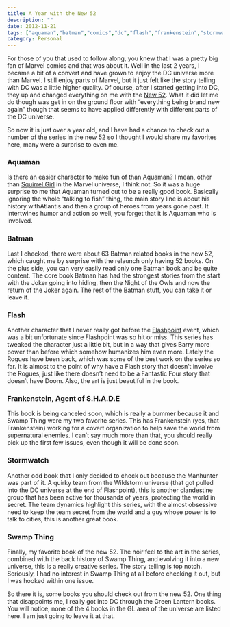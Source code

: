 ```yaml
---
title: A Year with the New 52
description: ""
date: 2012-11-21
tags: ["aquaman","batman","comics","dc","flash","frankenstein","stormwatch","swamp thing"]
category: Personal
---
```



<p>For those of you that used to follow along, you knew that I was a pretty big fan of Marvel comics and that was about it. Well in the last 2 years, I became a bit of a convert and have grown to enjoy the DC universe more than Marvel. I still enjoy parts of Marvel, but it just felt like the story telling with DC was a little higher quality. Of course, after I started getting into DC, they up and changed everything on me with the <a href="https://web.archive.org/web/20131211165834/http://en.wikipedia.org/wiki/The_New_52">New 52</a>. What it did let me do though was get in on the ground floor with “everything being brand new again” though that seems to have applied differently with different parts of the DC universe.</p>

<p>So now it is just over a year old, and I have had a chance to check out a number of the series in the new 52 so I thought I would share my favorites here, many were a surprise to even me.</p>

<h3>Aquaman</h3>

<p>Is there an easier character to make fun of than Aquaman? I mean, other than <a href="https://web.archive.org/web/20131211165834/http://en.wikipedia.org/wiki/Squirrel_Girl">Squirrel Girl</a> in the Marvel universe, I think not. So it was a huge surprise to me that Aquaman turned out to be a really good book. Basically ignoring the whole “talking to fish” thing, the main story line is about his history withAtlantis and then a group of heroes from years gone past. It intertwines humor and action so well, you forget that it is Aquaman who is involved.</p>

<h3>Batman</h3>

<p>Last I checked, there were about 63 Batman related books in the new 52, which caught me by surprise with the relaunch only having 52 books. On the plus side, you can very easily read only one Batman book and be quite content. The core book Batman has had the strongest stories from the start with the Joker going into hiding, then the Night of the Owls and now the return of the Joker again. The rest of the Batman stuff, you can take it or leave it.</p>

<h3>Flash</h3>

<p>Another character that I never really got before the <a href="https://web.archive.org/web/20131211165834/http://en.wikipedia.org/wiki/Flashpoint_(comics)">Flashpoint</a> event, which was a bit unfortunate since Flashpoint was so hit or miss. This series has tweaked the character just a little bit, but in a way that gives Barry more power than before which somehow humanizes him even more. Lately the Rogues have been back, which was some of the best work on the series so far. It is almost to the point of why have a Flash story that doesn’t involve the Rogues, just like there doesn’t need to be a Fantastic Four story that doesn’t have Doom. Also, the art is just beautiful in the book.</p>

<h3>Frankenstein, Agent of S.H.A.D.E</h3>

<p>This book is being canceled soon, which is really a bummer because it and Swamp Thing were my two favorite series. This has Frankenstein (yes, that Frankenstein) working for a covert organization to help save the world from supernatural enemies. I can’t say much more than that, you should really pick up the first few issues, even though it will be done soon.</p>

<h3>Stormwatch</h3>

<p>Another odd book that I only decided to check out because the Manhunter was part of it. A quirky team from the Wildstorm universe (that got pulled into the DC universe at the end of Flashpoint), this is another clandestine group that has been active for thousands of years, protecting the world in secret. The team dynamics highlight this series, with the almost obsessive need to keep the team secret from the world and a guy whose power is to talk to cities, this is another great book.</p>

<h3>Swamp Thing</h3>

<p>Finally, my favorite book of the new 52. The noir feel to the art in the series, combined with the back history of Swamp Thing, and evolving it into a new universe, this is a really creative series. The story telling is top notch. Seriously, I had no interest in Swamp Thing at all before checking it out, but I was hooked within one issue.</p>

<p>So there it is, some books you should check out from the new 52. One thing that disappoints me, I really got into DC through the Green Lantern books. You will notice, none of the 4 books in the GL area of the universe are listed here. I am just going to leave it at that.</p>
